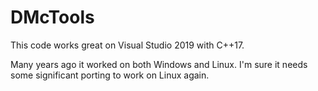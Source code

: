 # DMcTools

This code works great on Visual Studio 2019 with C++17.

Many years ago it worked on both Windows and Linux. I'm sure it needs some significant porting to work on Linux again.
